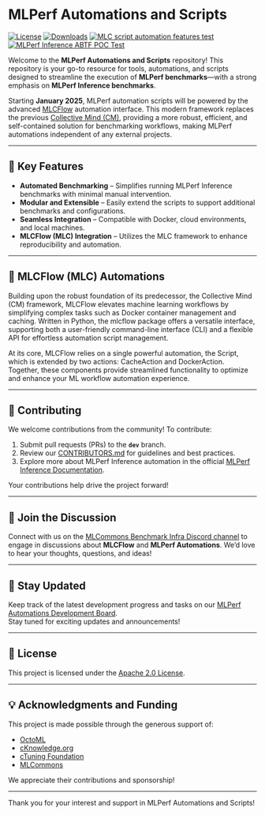 # MLPerf Automations and Scripts

[![License](https://img.shields.io/badge/License-Apache%202.0-green)](LICENSE.md)
[![Downloads](https://static.pepy.tech/badge/mlcflow)](https://pepy.tech/project/mlcflow)
[![MLC script automation features test](https://github.com/mlcommons/mlperf-automations/actions/workflows/test-mlc-script-features.yml/badge.svg?cache-bust=1)](https://github.com/mlcommons/mlperf-automations/actions/workflows/test-mlc-script-features.yml)
[![MLPerf Inference ABTF POC Test](https://github.com/mlcommons/mlperf-automations/actions/workflows/test-mlperf-inference-abtf-poc.yml/badge.svg)](https://github.com/mlcommons/mlperf-automations/actions/workflows/test-mlperf-inference-abtf-poc.yml)


Welcome to the **MLPerf Automations and Scripts** repository! This repository is your go-to resource for tools, automations, and scripts designed to streamline the execution of **MLPerf benchmarks**—with a strong emphasis on **MLPerf Inference benchmarks**.

Starting **January 2025**, MLPerf automation scripts will be powered by the advanced [MLCFlow](https://github.com/mlcommons/mlcflow) automation interface. This modern framework replaces the previous [Collective Mind (CM)](https://github.com/mlcommons/ck/tree/master/cm), providing a more robust, efficient, and self-contained solution for benchmarking workflows, making MLPerf automations independent of any external projects. 


---

## 🚀 Key Features
- **Automated Benchmarking** – Simplifies running MLPerf Inference benchmarks with minimal manual intervention.
- **Modular and Extensible** – Easily extend the scripts to support additional benchmarks and configurations.
- **Seamless Integration** – Compatible with Docker, cloud environments, and local machines.
- **MLCFlow (MLC) Integration** – Utilizes the MLC framework to enhance reproducibility and automation.

---

## 🧰 MLCFlow (MLC) Automations

Building upon the robust foundation of its predecessor, the Collective Mind (CM) framework, MLCFlow elevates machine learning workflows by simplifying complex tasks such as Docker container management and caching. Written in Python, the mlcflow package offers a versatile interface, supporting both a user-friendly command-line interface (CLI) and a flexible API for effortless automation script management.

At its core, MLCFlow relies on a single powerful automation, the Script, which is extended by two actions: CacheAction and DockerAction. Together, these components provide streamlined functionality to optimize and enhance your ML workflow automation experience.

---

## 🤝 Contributing
We welcome contributions from the community! To contribute:
1. Submit pull requests (PRs) to the **`dev`** branch.
2. Review our [CONTRIBUTORS.md](here) for guidelines and best practices.
3. Explore more about MLPerf Inference automation in the official [MLPerf Inference Documentation](https://docs.mlcommons.org/inference/).

Your contributions help drive the project forward!


---

## 💬 Join the Discussion  
Connect with us on the [MLCommons Benchmark Infra Discord channel](https://discord.gg/T9rHVwQFNX) to engage in discussions about **MLCFlow** and **MLPerf Automations**. We’d love to hear your thoughts, questions, and ideas!  

---

## 📰 Stay Updated  
Keep track of the latest development progress and tasks on our [MLPerf Automations Development Board](https://github.com/orgs/mlcommons/projects/50/views/7?sliceBy%5Bvalue%5D=_noValue).  
Stay tuned for exciting updates and announcements!  

---

## 📄 License
This project is licensed under the [Apache 2.0 License](LICENSE.md).

---

## 💡 Acknowledgments and Funding
This project is made possible through the generous support of:
- [OctoML](https://octoml.ai)
- [cKnowledge.org](https://cKnowledge.org)
- [cTuning Foundation](https://cTuning.org)
- [MLCommons](https://mlcommons.org)

We appreciate their contributions and sponsorship!

---

Thank you for your interest and support in MLPerf Automations and Scripts!
